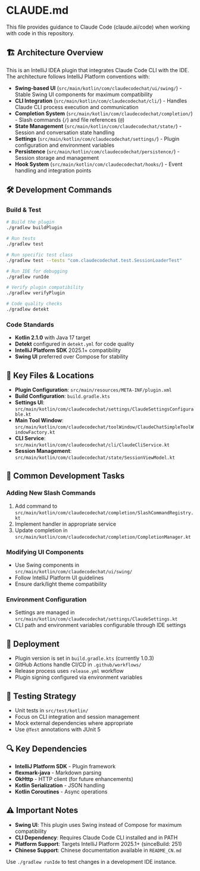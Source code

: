 # CLAUDE.md

This file provides guidance to Claude Code (claude.ai/code) when working with code in this repository.

## 🏗️ Architecture Overview

This is an IntelliJ IDEA plugin that integrates Claude Code CLI with the IDE. The architecture follows IntelliJ Platform conventions with:

- **Swing-based UI** (`src/main/kotlin/com/claudecodechat/ui/swing/`) - Stable Swing UI components for maximum compatibility
- **CLI Integration** (`src/main/kotlin/com/claudecodechat/cli/`) - Handles Claude CLI process execution and communication
- **Completion System** (`src/main/kotlin/com/claudecodechat/completion/`) - Slash commands (`/`) and file references (`@`)
- **State Management** (`src/main/kotlin/com/claudecodechat/state/`) - Session and conversation state handling
- **Settings** (`src/main/kotlin/com/claudecodechat/settings/`) - Plugin configuration and environment variables
- **Persistence** (`src/main/kotlin/com/claudecodechat/persistence/`) - Session storage and management
- **Hook System** (`src/main/kotlin/com/claudecodechat/hooks/`) - Event handling and integration points

## 🛠️ Development Commands

### Build & Test
```bash
# Build the plugin
./gradlew buildPlugin

# Run tests
./gradlew test

# Run specific test class
./gradlew test --tests "com.claudecodechat.test.SessionLoaderTest"

# Run IDE for debugging
./gradlew runIde

# Verify plugin compatibility
./gradlew verifyPlugin

# Code quality checks
./gradlew detekt
```

### Code Standards
- **Kotlin 2.1.0** with Java 17 target
- **Detekt** configured in `detekt.yml` for code quality
- **IntelliJ Platform SDK** 2025.1+ compatibility
- **Swing UI** preferred over Compose for stability

## 📁 Key Files & Locations

- **Plugin Configuration**: `src/main/resources/META-INF/plugin.xml`
- **Build Configuration**: `build.gradle.kts`
- **Settings UI**: `src/main/kotlin/com/claudecodechat/settings/ClaudeSettingsConfigurable.kt`
- **Main Tool Window**: `src/main/kotlin/com/claudecodechat/toolWindow/ClaudeChatSimpleToolWindowFactory.kt`
- **CLI Service**: `src/main/kotlin/com/claudecodechat/cli/ClaudeCliService.kt`
- **Session Management**: `src/main/kotlin/com/claudecodechat/state/SessionViewModel.kt`

## 🔧 Common Development Tasks

### Adding New Slash Commands
1. Add command to `src/main/kotlin/com/claudecodechat/completion/SlashCommandRegistry.kt`
2. Implement handler in appropriate service
3. Update completion in `src/main/kotlin/com/claudecodechat/completion/CompletionManager.kt`

### Modifying UI Components
- Use Swing components in `src/main/kotlin/com/claudecodechat/ui/swing/`
- Follow IntelliJ Platform UI guidelines
- Ensure dark/light theme compatibility

### Environment Configuration
- Settings are managed in `src/main/kotlin/com/claudecodechat/settings/ClaudeSettings.kt`
- CLI path and environment variables configurable through IDE settings

## 🚀 Deployment

- Plugin version is set in `build.gradle.kts` (currently 1.0.3)
- GitHub Actions handle CI/CD in `.github/workflows/`
- Release process uses `release.yml` workflow
- Plugin signing configured via environment variables

## 🧪 Testing Strategy

- Unit tests in `src/test/kotlin/`
- Focus on CLI integration and session management
- Mock external dependencies where appropriate
- Use `@Test` annotations with JUnit 5

## 🔍 Key Dependencies

- **IntelliJ Platform SDK** - Plugin framework
- **flexmark-java** - Markdown parsing
- **OkHttp** - HTTP client (for future enhancements)
- **Kotlin Serialization** - JSON handling
- **Kotlin Coroutines** - Async operations

## ⚠️ Important Notes

- **Swing UI**: This plugin uses Swing instead of Compose for maximum compatibility
- **CLI Dependency**: Requires Claude Code CLI installed and in PATH
- **Platform Support**: Targets IntelliJ Platform 2025.1+ (sinceBuild: 251)
- **Chinese Support**: Chinese documentation available in `README_CN.md`

Use `./gradlew runIde` to test changes in a development IDE instance.